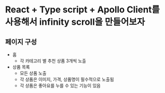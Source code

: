 # React + Type script + Apollo Client를 사용해서 infinity scroll을 만들어보자

## 페이지 구성
- 홈
  - 각 카테고리 별 추천 상품 3개씩 노출
- 상품 목록
  - 모든 상품 노출
  - 각 상품은 이미지, 가격, 상품명이 필수적으로 노출됨
  - 각 상품은 좋아요를 누를 수 있는 기능이 있음
